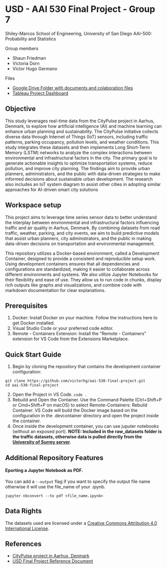 # USD - AAI 530 Final Project - Group 7 
Shiley-Marcos School of Engineering, University of San Diego AAI-500: Probability and Statistics

Group members
- Shaun Friedman
- Victoria Dorn
- Victor Hugo Germano

Files
- [Google Drive Folder with documents and colaboration files](https://drive.google.com/drive/u/1/folders/1Ho0cbkQrALTQ1QajB23yyNN9-QqUVm4Z)
- [Tableau Project Dashboard](https://public.tableau.com/app/profile/shaun.friedman2479/viz/SmartTrafficGrid/Dashboard1)

## Objective
This study leverages real-time data from the CityPulse project in Aarhus, Denmark, to explore how artificial intelligence (AI) and machine learning can enhance urban planning and sustainability. The CityPulse initiative collects diverse data through Internet of Things (IoT) sensors, including traffic patterns, parking occupancy, pollution levels, and weather conditions. This study integrates these datasets and then implements Long Short-Term Memory (LSTM) networks to analyze the complex interactions between environmental and infrastructural factors in the city. The primary goal is to generate actionable insights to optimize transportation systems, reduce pollution, and improve city planning. The findings aim to provide urban planners, administrators, and the public with data-driven strategies to make informed decisions about sustainable urban development. The research also includes an IoT system diagram to assist other cities in adopting similar approaches for AI-driven smart city solutions


## Workspace setup

This project aims to leverage time series sensor data to better understand the interplay between environmental and infrastructural factors influencing traffic and air quality in Aarhus, Denmark. By combining datasets from road traffic, weather, parking, and city events, we aim to build predictive models that assist urban planners, city administrators, and the public in making data-driven decisions on transportation and environmental management. 

This repository utilizes a Docker-based environment, called a Development Container, designed to provide a consistent and reproducible setup work. Using development containers ensures that all dependencies and configurations are standardized, making it easier to collaborate across different environments and systems. We also utilize Jupyter Notebooks for their flexibility and ease of use. They allow us to run code in chunks, display rich outputs like graphs and visualizations, and combine code with markdown documentation for clear explanations. 

## Prerequisites
1. Docker: Install Docker on your machine. Follow the instructions here to get Docker installed.
2. Visual Studio Code or your preferred code editor.
3. Remote - Containers Extension: Install the "Remote - Containers" extension for VS Code from the Extensions Marketplace.

## Quick Start Guide

1. Begin by cloning the repository that contains the development container configuration:

```
git clone https://github.com/victorhg/aai-530-final-project.git
cd aai-530-final-project
```

2. Open the Project in VS Code. `code .`
3. Rebuild and Open the Container. Use the Command Palette (Ctrl+Shift+P or Cmd+Shift+P on macOS) to select Remote-Containers: Rebuild Container. VS Code will build the Docker image based on the configuration in the .devcontainer directory and open the project inside the container.
4. Once inside the development container, you can use juputer notebooks (without an exposed port). **NOTE: Included in the raw_datasets folder is the traffic datasets, otherwise data is pulled directly from the [University of Surrey server](http://iot.ee.surrey.ac.uk:8080/datasets/).**


## Additional Repository Features

#### Eporting a Jupyter Notebook as PDF. 

You can add a `--output` flag if you want to specify the output file name otherwise it will use the file_name of your .ipynb.
```
jupyter nbconvert --to pdf <file_name.ipynb>
```

## Data Rights

The datasets used are licensed under a [Creative Commons Attribution 4.0 International License](https://creativecommons.org/licenses/by/4.0/).

## References

- [CityPulse project in Aarhus, Denmark](http://iot.ee.surrey.ac.uk:8080/index.html)
- [USD Final Project Reference Document](https://sandiego.instructure.com/courses/17674/pages/review-final-team-project-description?module_item_id=663812)
